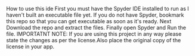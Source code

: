 How to use this ide
First you must have the Spyder IDE installed to run as I haven't built an executable file yet.
If you do not have Spyder, bookmark this repo so that you can get executable as soon as it's ready.
Next Download the repo and extract the files.
Finally open Spyder and Run the file.
IMPORTATNT NOTE: If you are using this project in any way please state the changes as per the license.Also place the original copy of the license in your app.
